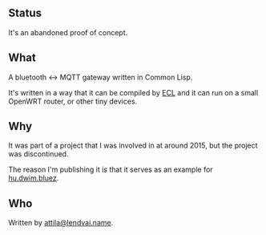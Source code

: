 ## Status

It's an abandoned proof of concept.

## What

A bluetooth <-> MQTT gateway written in Common Lisp.

It's written in a way that it can be compiled by
[ECL](https://common-lisp.net/project/ecl/) and it can run on a small
OpenWRT router, or other tiny devices.

## Why

It was part of a project that I was involved in at around 2015, but
the project was discontinued.

The reason I'm publishing it is that it serves as an example for
[hu.dwim.bluez](https://github.com/hu-dwim/hu.dwim.bluez).

## Who

Written by [attila@lendvai.name](mailto:attila@lendvai.name).
